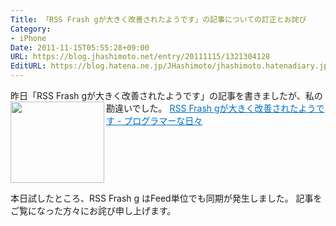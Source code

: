 ```yaml
---
Title: 「RSS Frash gが大きく改善されたようです」の記事についての訂正とお詫び
Category:
- iPhone
Date: 2011-11-15T05:55:28+09:00
URL: https://blog.jhashimoto.net/entry/20111115/1321304128
EditURL: https://blog.hatena.ne.jp/JHashimoto/jhashimoto.hatenadiary.jp/atom/entry/12921228815717257098
---
```


昨日「RSS Frash gが大きく改善されたようです」の記事を書きましたが、私の勘違いでした。
<a href="http://d.hatena.ne.jp/JHashimoto/20111114/1321254732" target="_blank" rel="nofollow"><img class="alignleft" align="left" border="0" src="http://capture.heartrails.com/150x130/shadow?http://d.hatena.ne.jp/JHashimoto/20111114/1321254732" alt="" width="150" height="130" /></a><a style="color:#0070C5;" href="http://d.hatena.ne.jp/JHashimoto/20111114/1321254732" target="_blank" rel="nofollow">RSS Frash gが大きく改善されたようです - プログラマーな日々</a><a href="http://b.hatena.ne.jp/entry/http://d.hatena.ne.jp/JHashimoto/20111114/1321254732" target="_blank"><img border="0" src="http://b.hatena.ne.jp/entry/image/http://d.hatena.ne.jp/JHashimoto/20111114/1321254732" alt="" /></a><br style="clear:both;" />

本日試したところ、RSS Frash g はFeed単位でも同期が発生しました。
記事をご覧になった方々にお詫び申し上げます。
